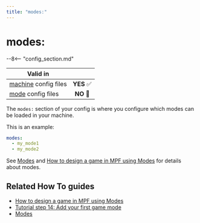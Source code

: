 ```yaml
---
title: "modes:"
---
```


# modes:


--8<-- "config_section.md"

| Valid in | |
|-----|:----:|
|[machine](instructions/machine_config.md) config files |**YES** :white_check_mark:|
|[mode](instructions/mode_config.md) config files|**NO** :no_entry_sign:|

The `modes:` section of your config is where you configure which modes
can be loaded in your machine.

This is an example:

``` yaml
modes:
  - my_mode1
  - my_mode2
```

See [Modes](../game_logic/modes/index.md) and
[How to design a game in MPF using Modes](../game_design/index.md) for details about
modes.

## Related How To guides

* [How to design a game in MPF using Modes](../game_design/index.md)
* [Tutorial step 14: Add your first game mode](../tutorial/14_add_a_mode.md)
* [Modes](../game_logic/modes/index.md)
